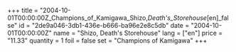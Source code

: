 +++
title = "2004-10-01T00:00:00Z_Champions_of_Kamigawa_Shizo,_Death's_Storehouse_[en]_false"
id = "2de9a046-3db1-436e-b666-ba96e2e8c5db"
date = "2004-10-01T00:00:00Z"
name = "Shizo, Death's Storehouse"
lang = ["en"]
price = "11.33"
quantity = 1
foil = false
set = "Champions of Kamigawa"
+++
